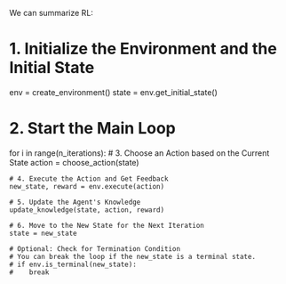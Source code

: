 We can summarize RL:


# 1. Initialize the Environment and the Initial State
env = create_environment()
state = env.get_initial_state()

# 2. Start the Main Loop
for i in range(n_iterations):
    # 3. Choose an Action based on the Current State
    action = choose_action(state)

    # 4. Execute the Action and Get Feedback
    new_state, reward = env.execute(action)
    
    # 5. Update the Agent's Knowledge
    update_knowledge(state, action, reward)
    
    # 6. Move to the New State for the Next Iteration
    state = new_state
    
    # Optional: Check for Termination Condition
    # You can break the loop if the new_state is a terminal state.
    # if env.is_terminal(new_state):
    #    break
